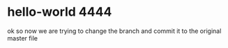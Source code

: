 # hello-world 4444

ok so now we are trying to change the 
branch and commit it to the original master file
